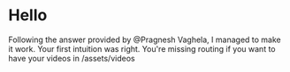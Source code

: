 # Hello
Following the answer provided by @Pragnesh Vaghela, I managed to make it work. Your first intuition was right. You're missing routing if you want to have your videos in /assets/videos
